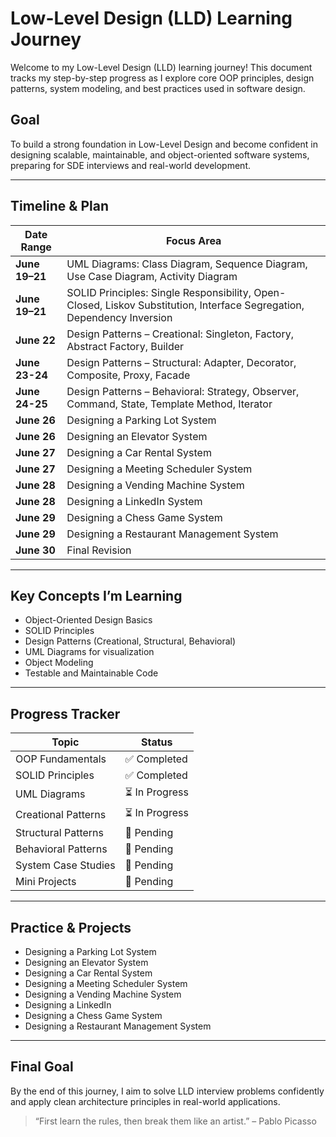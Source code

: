 # Low-Level Design (LLD) Learning Journey

Welcome to my Low-Level Design (LLD) learning journey! This document tracks my step-by-step progress as I explore core OOP principles, design patterns, system modeling, and best practices used in software design.

## Goal

To build a strong foundation in Low-Level Design and become confident in designing scalable, maintainable, and object-oriented software systems, preparing for SDE interviews and real-world development.

---

## Timeline & Plan

| Date Range       | Focus Area                                                                                                             |
| ---------------- | ---------------------------------------------------------------------------------------------------------------------- |
| **June 19–21**   | UML Diagrams: Class Diagram, Sequence Diagram, Use Case Diagram, Activity Diagram                                     |
| **June 19–21**   | SOLID Principles: Single Responsibility, Open-Closed, Liskov Substitution, Interface Segregation, Dependency Inversion |
| **June 22**   | Design Patterns – Creational: Singleton, Factory, Abstract Factory, Builder                                           |
| **June 23-24**   | Design Patterns – Structural: Adapter, Decorator, Composite, Proxy, Facade                                             |
| **June 24-25**   | Design Patterns – Behavioral: Strategy, Observer, Command, State, Template Method, Iterator                           |
| **June 26**     | Designing a Parking Lot System                                                                                         |
| **June 26**        | Designing an Elevator System                                                                                           |
| **June 27**        | Designing a Car Rental System                                                                                          |
| **June 27**        | Designing a Meeting Scheduler System                                                                                   |
| **June 28**        | Designing a Vending Machine System                                                                                     |
| **June 28**        | Designing a LinkedIn System                                                                                            |
| **June 29**        | Designing a Chess Game System                                                                                          |
| **June 29**        | Designing a Restaurant Management System                                                                               |
| **June 30**   | Final Revision                                                              |

---

## Key Concepts I’m Learning

* Object-Oriented Design Basics  
* SOLID Principles  
* Design Patterns (Creational, Structural, Behavioral)  
* UML Diagrams for visualization  
* Object Modeling  
* Testable and Maintainable Code  

---

## Progress Tracker

| Topic               | Status        |
| ------------------- | ------------- |
| OOP Fundamentals    | ✅ Completed   |
| SOLID Principles    | ✅ Completed   |
| UML Diagrams        | ⏳ In Progress |
| Creational Patterns | ⏳ In Progress |
| Structural Patterns | 🔲 Pending     |
| Behavioral Patterns | 🔲 Pending     |
| System Case Studies | 🔲 Pending     |
| Mini Projects       | 🔲 Pending     |

---

## Practice & Projects

* Designing a Parking Lot System  
* Designing an Elevator System  
* Designing a Car Rental System  
* Designing a Meeting Scheduler System  
* Designing a Vending Machine System  
* Designing a LinkedIn  
* Designing a Chess Game System  
* Designing a Restaurant Management System  

---

## Final Goal

By the end of this journey, I aim to solve LLD interview problems confidently and apply clean architecture principles in real-world applications.

> “First learn the rules, then break them like an artist.” – Pablo Picasso
